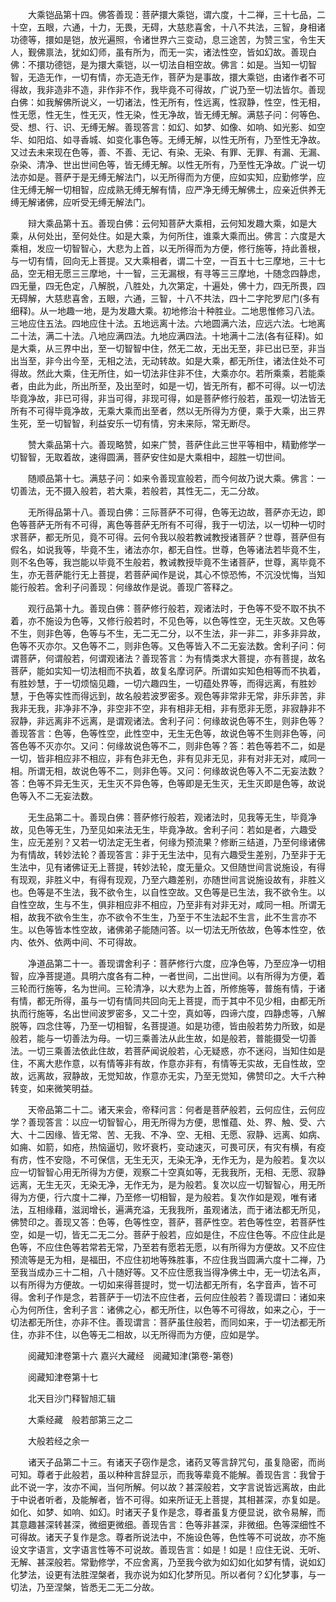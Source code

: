 <!-- { "loadSidebar": true } -->
　　大乘铠品第十四。佛答善现：菩萨擐大乘铠，谓六度，十二禅，三十七品，二十空，五眼，六通，十力，无畏，无碍，大慈悲喜舍，十八不共法，三智，身相诸功德等，擐如是铠，放光遍照，令诸世界六三变动，息三途苦，为赞三宝，令生天人，觐佛禀法，犹如幻师，虽有所为，而无一实，诸法性空，皆如幻故。善现白佛：不擐功德铠，是为擐大乘铠，以一切法自相空故。佛言：如是。当知一切智智，无造无作，一切有情，亦无造无作，菩萨为是事故，擐大乘铠，由诸作者不可得故，我非造非不造，非作非不作，我毕竟不可得故，广说乃至一切法皆尔。善现白佛：如我解佛所说义，一切诸法，性无所有，性远离，性寂静，性空，性无相，性无愿，性无生，性无灭，性无染，性无净故，皆无缚无解。满慈子问：何等色、受、想、行、识、无缚无解。善现答言：如幻、如梦、如像、如响、如光影、如空华、如阳焰、如寻香城、如变化事色等。无缚无解，以性无所有，乃至性无净故。又过去未来现在色等，善、不善、无记、有染、无染、有罪、无罪、有漏、无漏、杂染、清净、世出世间色等，皆无缚无解。以性无所有，乃至性无净故。广说一切法亦如是。菩萨于是无缚无解法门，以无所得而为方便，应如实知，应勤修学，应住无缚无解一切相智，应成熟无缚无解有情，应严净无缚无解佛土，应亲近供养无缚无解诸佛，应听受无缚无解法门。

　　辩大乘品第十五。善现白佛：云何知菩萨大乘相，云何知发趣大乘，如是大乘，从何处出，至何处住。如是大乘，为何所住，谁乘大乘而出。佛言：六度是大乘相，发应一切智智心，大悲为上首，以无所得而为方便，修行施等，持此善根，与一切有情，回向无上菩提。又大乘相者，谓二十空，一百五十七三摩地，三十七品，空无相无愿三三摩地，十一智，三无漏根，有寻等三三摩地，十随念四静虑，四无量，四无色定，八解脱，八胜处，九次第定，十遍处，佛十力，四无所畏，四无碍解，大慈悲喜舍，五眼，六通，三智，十八不共法，四十二字陀罗尼门(多有细释)。从一地趣一地，是为发趣大乘。初地修治十种胜业。二地思惟修习八法。三地应住五法。四地应住十法。五地远离十法。六地圆满六法，应远六法。七地离二十法，满二十法。八地应满四法。九地应满四法。十地满十二法(各有征释)。如是大乘，从三界中出，至一切智智中住，然无二故，无出无至，非已出已至，非当出当至，非今出今至，无相之法，无动转故。如是大乘，都无所住，诸法住处不可得故。然此大乘，住无所住，如一切法非住非不住，大乘亦尔。若所乘乘，若能乘者，由此为此，所出所至，及出至时，如是一切，皆无所有，都不可得。以一切法毕竟净故，非已可得，非当可得，非现可得，如是菩萨修行般若，虽观一切法皆无所有不可得毕竟净故，无乘大乘而出至者，然以无所得为方便，乘于大乘，出三界生死，至一切智智，利益安乐一切有情，穷未来际，常无断尽。

　　赞大乘品第十六。善现略赞，如来广赞，菩萨住此三世平等相中，精勤修学一切智智，无取着故，速得圆满，菩萨安住如是大乘相中，超胜一切世间。

　　随顺品第十七。满慈子问：如来令善现宣般若，而今何故乃说大乘。佛言：一切善法，无不摄入般若，若大乘，若般若，其性无二，无二分故。

　　无所得品第十八。善现白佛：三际菩萨不可得，色等无边故，菩萨亦无边，即色等菩萨无所有不可得，离色等菩萨无所有不可得，我于一切法，以一切种一切时求菩萨，都无所见，竟不可得。云何令我以般若教诫教授诸菩萨？世尊，菩萨但有假名，如说我等，毕竟不生，诸法亦尔，都无自性。世尊，色等诸法若毕竟不生，则不名色等，我岂能以毕竟不生般若，教诫教授毕竟不生诸菩萨，世尊，离毕竟不生，亦无菩萨能行无上菩提，若菩萨闻作是说，其心不惊恐怖，不沉没忧悔，当知能行般若。舍利子问善现：何缘故作是说。善现广答释之。

　　观行品第十九。善现白佛：菩萨修行般若，观诸法时，于色等不受不取不执不着，亦不施设为色等，又修行般若时，不见色等，以色等性空，无生灭故。又色等不生，则非色等，色等与不生，无二无二分，以不生法，非一非二，非多非异故，色等不灭亦尔。又色等不二，则非色等。又色等皆入不二无妄法数。舍利子问：何谓菩萨，何谓般若，何谓观诸法？善现答言：为有情类求大菩提，亦有菩提，故名菩萨，能如实知一切法相而不执着，故复名摩诃萨。所谓如实知色相等而不执着，有胜妙慧，于一切烦恼见趣，一切六趣四生，一切蕴处界等，而得远离，有胜妙慧，于色等实性而得远到，故名般若波罗密多。观色等非常非无常，非乐非苦，非我非无我，非净非不净，非空非不空，非有相非无相，非有愿非无愿，非寂静非不寂静，非远离非不远离，是谓观诸法。舍利子问：何缘故说色等不生，则非色等？善现答言：色等，色等性空，此性空中，无生无色等，故说色等不生则非色等，问答色等不灭亦尔。又问：何缘故说色等不二，则非色等？答：若色等若不二，如是一切，皆非相应非不相应，非有色非无色，非有见非无见，非有对非无对，咸同一相。所谓无相，故说色等不二，则非色等。又问：何缘故说色等入不二无妄法数？答：色等不异无生灭，无生灭不异色等，色等即是无生灭，无生灭即是色等，故说色等入不二无妄法数。

　　无生品第二十。善现白佛：菩萨修行般若，观诸法时，见我等无生，毕竟净故，见色等无生，乃至见如来法无生，毕竟净故。舍利子问：若如是者，六趣受生，应无差别？又若一切法定无生者，何缘为预流果？修断三结道，乃至何缘诸佛为有情故，转妙法轮？善现答言：非于无生法中，见有六趣受生差别，乃至非于无生法中，见有诸佛证无上菩提，转妙法轮，度无量众。又但随世间言说施设，有得有现观，非胜义中，有得有现观，乃至六趣差别，亦随世间言说施设故有，非胜义也。色等是不生法，我不欲令生，以自性空故。又色等是已生法，我不欲令生。以自性空故，生与不生，俱非相应非不相应，乃至非有对非无对，咸同一相。所谓无相，故我不欲令生生，亦不欲令不生生，乃至于不生法起不生言，此不生言亦不生。以色等皆本性空故，诸佛弟子能随问答。以一切法无所依故，色等本性空，依内、依外、依两中间、不可得故。

　　净道品第二十一。善现谓舍利子：菩萨修行六度，应净色等，乃至应净一切相智，应净菩提道。具明六度各有二种，一者世间，二出世间。以有所得为方便，着三轮而行施等，名为世间。三轮清净，以大悲为上首，所修施等，普施有情，于诸有情，都无所得，虽与一切有情同共回向无上菩提，而于其中不见少相，由都无所执而行施等，名出世间波罗密多，又二十空，真如等，四谛六度，四静虑等，八解脱等，四念住等，乃至一切相智，名菩提道。如是功德，皆由般若势力所致，如是般若，能与一切善法为母。一切三乘善法从此生故，如是般若，普能摄受一切善法。一切三乘善法依此住故，若菩萨闻说般若，心无疑惑，亦不迷闷，当知住如是住，不离大悲作意，以有情等非有故，作意亦非有，有情等无实故，无自性故，空故，远离故，寂静故，无觉知故，作意亦无实，乃至无觉知，佛赞印之。大千六种转变，如来微笑明益。

　　天帝品第二十二。诸天来会，帝释问言：何者是菩萨般若，云何应住，云何应学？善现答言：以应一切智智心，用无所得为方便，思惟蕴、处、界、触、受、六大、十二因缘、皆无常、苦、无我、不净、空、无相、无愿、寂静、远离、如病、如痈、如箭，如疮，热恼逼切，败坏衰朽，变动速灭，可畏可厌，有灾有横，有疫有疠，性不安隐，不可保信，无生无灭，无染无净，无作无为，是为般若。复次以应一切智智心用无所得为方便，观察二十空真如等，无我我所，无相、无愿、寂静远离，无生无灭，无染无净，无作无为，是为般若。复次以应一切智智心，用无所得为方便，行六度十二禅，乃至修一切相智，是为般若。复次作如是观，唯有诸法，互相缘藉，滋润增长，遍满充溢，无我我所，虽观诸法，而于诸法都无所见，佛赞印之。善现又答：色等，色等性空，菩萨，菩萨性空。若色等性空，若菩萨性空，如是一切，皆无二无二分。菩萨于般若，应如是住，不应住色等。不应住此是色等，不应住色等若常若无常，乃至若有愿若无愿，以有所得为方便故。又不应住预流等是无为相，是福田，不应住初地等殊胜事，不应住我当圆满六度十二禅，乃至我当成办三十二相，八十随好等。又不应住愿我当得净佛土中，无一切法名声，以有所得为方便故。一切如来得菩提时，觉一切法都无所有，名字音声，皆不可得。舍利子作是念，若菩萨于一切法不应住者，云何应住般若？善现谓曰：诸如来心为何所住，舍利子言：诸佛之心，都无所住，以色等不可得故，如来之心，于一切法都无所住，亦非不住。善现谓言：菩萨虽住般若，而同如来，于一切法都无所住，亦非不住，以色等无二相故，以无所得而为方便，应如是学。

　　阅藏知津卷第十六
嘉兴大藏经　阅藏知津(第卷-第卷)


　　阅藏知津卷第十七

　　北天目沙门释智旭汇辑

　　大乘经藏　般若部第三之二

　　大般若经之余一

　　诸天子品第二十三。有诸天子窃作是念，诸药叉等言辞咒句，虽复隐密，而尚可知。尊者于此般若，虽以种种言辞显示，而我等辈竟不能解。善现告言：我曾于此不说一字，汝亦不闻，当何所解。何以故？甚深般若，文字言说皆远离故，由此于中说者听者，及能解者，皆不可得。如来所证无上菩提，其相甚深，亦复如是。如化、如梦、如响、如幻。时诸天子复作是念，尊者虽复方便显说，欲令易解，而其意趣甚深转甚深，微细更微细。善现告言：色等非甚深，非微细。色等深细性不可得故。诸天子复作是念。尊者所说法中，不施设色等，色性等不可说故，亦不施设文字语言，文字语言性等不可说故。善现告言：如是！如是！应住无说、无听、无解、甚深般若。常勤修学，不应舍离，乃至我今欲为如幻如化如梦有情，说如幻化梦法，设更有法胜涅槃者，我亦说为如幻化梦所见。所以者何？幻化梦事，与一切法，乃至涅槃，皆悉无二无二分故。

